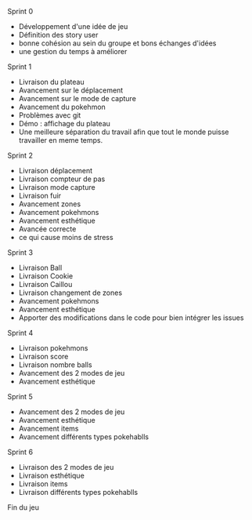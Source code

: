 Sprint 0

- Développement d'une idée de jeu 
- Définition des story user
- bonne cohésion au sein du groupe et bons échanges d'idées
- une gestion du temps à améliorer 





Sprint 1

- Livraison du plateau
- Avancement sur le déplacement
- Avancement sur le mode de capture
- Avancement du pokehmon
- Problèmes avec git
- Démo : affichage du plateau
- Une meilleure séparation du travail afin que tout le monde puisse travailler en meme temps.

Sprint 2

- Livraison déplacement
- Livraison compteur de pas
- Livraison mode capture
- Livraison fuir
- Avancement zones
- Avancement pokehmons
- Avancement esthétique
- Avancée correcte 
- ce qui cause moins de stress

Sprint 3

- Livraison Ball
- Livraison Cookie
- Livraison Caillou
- Livraison changement de zones
- Avancement pokehmons
- Avancement esthétique
- Apporter des modifications dans le code pour bien intégrer les issues


Sprint 4

- Livraison pokehmons
- Livraison score
- Livraison nombre balls
- Avancement des 2 modes de jeu
- Avancement esthétique

Sprint 5

- Avancement des 2 modes de jeu
- Avancement esthétique
- Avancement items
- Avancement différents types pokehablls

Sprint 6

- Livraison des 2 modes de jeu
- Livraison esthétique
- Livraison items
- Livraison différents types pokehablls

Fin du jeu



    




